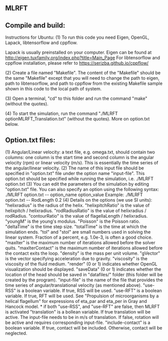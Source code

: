 ## MLRFT

Compile and build:
------------------

Instructions for Ubuntu:
(1) To run this code you need Eigen, OpenGL, Lapack, libtensorflow and cppflow. 

Lapack is usually preinstalled on your computer. 
Eigen can be found at http://eigen.tuxfamily.org/index.php?title=Main_Page
For libtensorflow and cppflow installation, please refer to https://serizba.github.io/cppflow/
 
(2) Create a file named "Makefile". The content of the "Makefile" should be the same "Makefile" except that you will need to change the path to eigen, path to libtensorflow, and path to cppflow from the existing Makefile sample shown in this code to the local path of system.

(3) Open a terminal, "cd" to this folder and run the command "make" (without the quotes).

(4) To start the simulation, run the command "./MLRFT optionMLRFT_Translation.txt" (without the quotes). More on option.txt below.


Option.txt files:
------------------
(1) Angular/Linear velocity: a text file, e.g. omega.txt, should contain two columns: one column is the start time and second column is the angular velocity (rpm) or linear velocity (m/s). This is essentially the time series of the angular/linear velocity.
(2) The name of this input file should be specified in "option.txt" file under the option name "input-file". This option.txt should be specified while running the simulation, i.e. ./MLRFT option.txt
(3) You can edit the parameters of the simulation by editing "option.txt" file. You can also specify an option using the following syntax:
./MLRFT option.txt -- option_name option_value
Example: ./MLRFT option.txt -- RodLength 0.2
(4) Details on the options (we use SI units): 
    "helixradius" is the radius of the helix.
    "helixpitchRatio" is the value of helixpitch / helixradius.
    "rodRadiusRatio" is the value of helixradius / rodRadius.
    "contourRatio" is the value of flagellaLength / helixradius.
    "youngM" is the young's modulus.
    "Poisson" is the Poisson ratio.
    "deltaTime" is the time step size.
    "totalTime" is the time at which the simulation ends.
    "tol" and "stol" are small numbers used in solving the linear system. Fraction of a percent, e.g. 1.0e-3, is often a good choice.
    "maxIter" is the maximum number of iterations allowed before the solver quits.
    "maxIterContact" is the maximum number of iterations allowed before the contact exits the loop.
    "density" is the mass per unit volume.
    "gVector" is the vector specifying acceleration due to gravity.
    "viscosity" is the viscosity of the fluid medium.
    "render" (0 or 1) indicates whether OpenGL visualization should be displayed.
    "saveData" (0 or 1) indicates whether the location of the head should be saved in "datafiles/" folder (this folder will be created by the program).
    "input-file" is the name of the file that provides the time series of angular/translational velocity (as mentioned above).
    "use-RSS" is a boolean variable. If true, RSS will be used. 
    "use-RFT" is a boolean variable. If true, RFT will be used. See "Propulsion of microorganisms by a helical flagellum" for expressions of eta_par and eta_per in Gray and Hancock model.
     * if both "use-RSS", and "use-RFT" are false, then MLRFT is activated
    "translation" is a bollean variable. If true translation will be active. The input-file needs to be in m/s of translation. If false, rotation will be active and requires corresponding input-file.
    "include-contact" is a boolean variable. If true, contact will be included. Otherwise, contact will be neglected.
